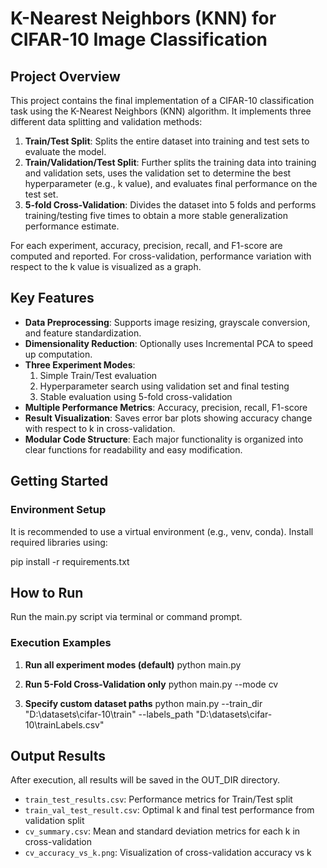 # K-Nearest Neighbors (KNN) for CIFAR-10 Image Classification

## Project Overview

This project contains the final implementation of a CIFAR-10 classification task using the K-Nearest Neighbors (KNN) algorithm. It implements three different data splitting and validation methods:

1.  **Train/Test Split**: Splits the entire dataset into training and test sets to evaluate the model.
2.  **Train/Validation/Test Split**: Further splits the training data into training and validation sets, uses the validation set to determine the best hyperparameter (e.g., k value), and evaluates final performance on the test set.
3.  **5-fold Cross-Validation**: Divides the dataset into 5 folds and performs training/testing five times to obtain a more stable generalization performance estimate.

For each experiment, accuracy, precision, recall, and F1-score are computed and reported. For cross-validation, performance variation with respect to the k value is visualized as a graph.

## Key Features

-   **Data Preprocessing**: Supports image resizing, grayscale conversion, and feature standardization.
-   **Dimensionality Reduction**: Optionally uses Incremental PCA to speed up computation.
-   **Three Experiment Modes**:
    1.  Simple Train/Test evaluation
    2.  Hyperparameter search using validation set and final testing
    3.  Stable evaluation using 5-fold cross-validation
-   **Multiple Performance Metrics**: Accuracy, precision, recall, F1-score
-   **Result Visualization**: Saves error bar plots showing accuracy change with respect to k in cross-validation.
-   **Modular Code Structure**: Each major functionality is organized into clear functions for readability and easy modification.

## Getting Started

### Environment Setup

It is recommended to use a virtual environment (e.g., venv, conda). Install required libraries using:

pip install -r requirements.txt

## How to Run

Run the main.py script via terminal or command prompt.

### Execution Examples

1.  **Run all experiment modes (default)**
    python main.py

2.  **Run 5-Fold Cross-Validation only**
    python main.py --mode cv

3.  **Specify custom dataset paths**
    python main.py --train_dir "D:\datasets\cifar-10\train" --labels_path "D:\datasets\cifar-10\trainLabels.csv"


## Output Results

After execution, all results will be saved in the OUT_DIR directory.

-   `train_test_results.csv`: Performance metrics for Train/Test split
-   `train_val_test_result.csv`: Optimal k and final test performance from validation split
-   `cv_summary.csv`: Mean and standard deviation metrics for each k in cross-validation
-   `cv_accuracy_vs_k.png`: Visualization of cross-validation accuracy vs k
